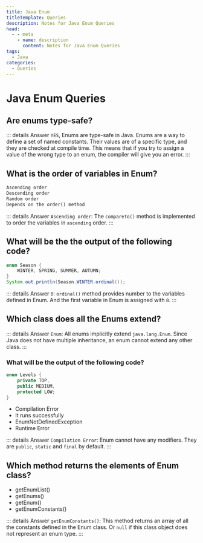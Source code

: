 ```yaml
---
title: Java Enum
titleTemplate: Queries
description: Notes for Java Enum Queries
head:
  - - meta
    - name: description
      content: Notes for Java Enum Queries
tags:
  - Java
categories:
  - Queries
---
```


# Java Enum Queries <Badge type="tip" text="Java" /><Badge type="warning" text="Queries" />

## Are enums type-safe?

::: details Answer
`YES`, Enums are type-safe in Java. Enums are a way to define a set of named constants. Their values are of a specific type, and they are checked at compile time. This means that if you try to assign a value of the wrong type to an enum, the compiler will give you an error.
:::

## What is the order of variables in Enum?

```txt
Ascending order
Descending order
Random order
Depends on the order() method
```

::: details Answer
`Ascending order`: The `compareTo()` method is implemented to order the variables in `ascending` order.
:::

## What will be the the output of the following code?

```java
enum Season {
    WINTER, SPRING, SUMMER, AUTUMN;
}
System.out.println(Season.WINTER.ordinal());
```

::: details Answer
`0`: `ordinal()` method provides number to the variables defined in Enum. And the first variable in Enum is assigned with `0`.
:::

## Which class does all the Enums extend?

::: details Answer
`Enum`: All enums implicitly extend `java.lang.Enum`. Since Java does not have multiple inheritance, an enum cannot extend any other class.
:::

### What will be the output of the following code?

```java
enum Levels {
    private TOP,
    public MEDIUM,
    protected LOW;
}
```

- Compilation Error
- It runs successfully
- EnumNotDefinedException
- Runtime Error

::: details Answer
`Compilation Error`: Enum cannot have any modifiers. They are `public`, `static` and `final` by default.
:::

## Which method returns the elements of Enum class?

- getEnumList()
- getEnums()
- getEnum()
- getEnumConstants()

::: details Answer
`getEnumConstants()`: This method returns an array of all the constants defined in the Enum class. Or `null` if this class object does not represent an enum type.
:::
